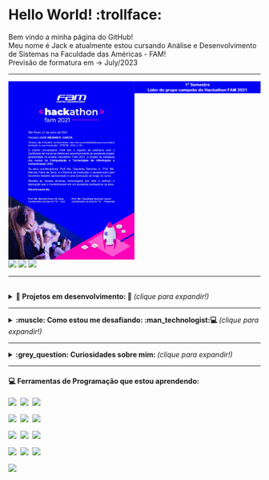 <!--
- 👋 Hi, I’m @JackRJr 🙋‍♂️
- 👀 I’m interested in learning how to code! 🤯
- 🌱 I’m currently learning Java programming 👨‍💻
- 💞️ I’m looking to collaborate for a better world 🌎
- 📫 How to reach me: mail me at jack_rieswick@hotmail.com 📭

- *Brasileiro, estudante de Análise e Desenvolvimento de Sistemas*
- *Em busca de um estágio na área de TI*

JackRJr/JackRJr is a ✨ special ✨ repository because its `README.md` (this file) appears on your GitHub profile.
You can click the Preview link to take a look at your changes.
--->

# Hello World!  :trollface:

Bem vindo a minha página do GitHub! <br/> 
Meu nome é Jack e atualmente estou cursando Análise e Desenvolvimento de Sistemas na Faculdade das Américas - FAM! <br/>
Previsão de formatura em -> July/2023

<hr>

<img align="right" alt="img" src="https://github.com/JackRJr/JackRJr/blob/main/Parte%20superior%20hackathon%20escrito.jpg" width="50%" height="auto" />
<img align="right" alt="img" src="https://github.com/JackRJr/JackRJr/blob/main/0001.jpg" width="50%" height="auto" />
 
[<code><img width="7%" src="https://www.vectorlogo.zone/logos/github/github-tile.svg"></code>](https://github.com/JackRJr)
[<code><img width="7%" src="https://www.vectorlogo.zone/logos/linkedin/linkedin-tile.svg"></code>](https://www.linkedin.com/in/jackrjr/)
[<code><img width="7%" src="https://www.vectorlogo.zone/logos/microsoft/microsoft-icon.svg"></code>](mailto:jack_rieswick@hotmail.com)

<hr>
<br>

<details>
 <summary> <b>🌱 Projetos em desenvolvimento: 👀 </b><i>(clique para expandir!)</i> </summary>
 
- Cursando Faculdade em tecnologia
- Fazendo [cursos](https://udemy.com) online sobre programação
- Procurando por um estágio em TI
- Aprendendo com os Bootcamps da [Digital Innovation One](https://digitalinnovation.one/)
  ➡️*Santander Bootcamp - Fullstack Developer* <br/>
  ➡️*Everis New Talents - Java*  
</details>  
  
<hr>

<details>
 <summary> <b>:muscle: Como estou me desafiando: :man_technologist:💻 </b><i>(clique para expandir!)</i> </summary>
 
- Fazendo exercícios de codificação :nerd_face:
- Estudando todos os dias :books:
- Exercitando o corpo para manter o equilíbrio :running_man:
- Aprimorando conhecimentos além da faculdade :bulb:
</details> 
<hr> 

<details>
 <summary> <b> :grey_question: Curiosidades sobre mim:  </b><i>(clique para expandir!)</i> </summary>
<br>
 Nas horas vagas gosto de:
 
- Tocar violão :guitar:
- Assistir filmes e séries :tv:
- Praticar esportes :soccer:
- Jogar jogos :chess_pawn:
- Desenhar :art:
</details> 
<hr> 

#### :computer: Ferramentas de Programação que estou aprendendo: 

<code><img width="14%" src="https://www.vectorlogo.zone/logos/java/java-ar21.svg"></code>&nbsp;
<code><img width="14%" src="https://www.vectorlogo.zone/logos/springio/springio-ar21.svg"></code>&nbsp;
<code><img width="14%" src="https://www.vectorlogo.zone/logos/angular/angular-ar21.svg"></code>
<br />

<code><img width="14%" src="https://www.vectorlogo.zone/logos/w3_html5/w3_html5-ar21.svg"></code>&nbsp;
<code><img width="14%" src="https://www.vectorlogo.zone/logos/netlifyapp_watercss/netlifyapp_watercss-official.svg"></code>&nbsp;
<code><img width="14%" src="https://www.vectorlogo.zone/logos/getbootstrap/getbootstrap-ar21.svg"></code>
<br />

<code><img width="14%" src="https://www.vectorlogo.zone/logos/git-scm/git-scm-ar21.svg"></code>&nbsp;
<code><img width="14%" src="https://www.vectorlogo.zone/logos/github/github-ar21.svg"></code>&nbsp;
<code><img width="14%" src="https://www.vectorlogo.zone/logos/eclipse/eclipse-ar21.svg"></code>
<br /> 

<code><img width="14%" src="https://www.vectorlogo.zone/logos/javascript/javascript-horizontal.svg"></code>&nbsp;
<code><img width="14%" src="https://www.vectorlogo.zone/logos/postgresql/postgresql-horizontal.svg"></code>&nbsp;
<code><img width="14%" src="https://www.vectorlogo.zone/logos/mysql/mysql-ar21.svg"></code>
<br />

<code><img width="10%" src="https://www.vectorlogo.zone/logos/jetbrains/jetbrains-icon.svg"></code>
</p>


